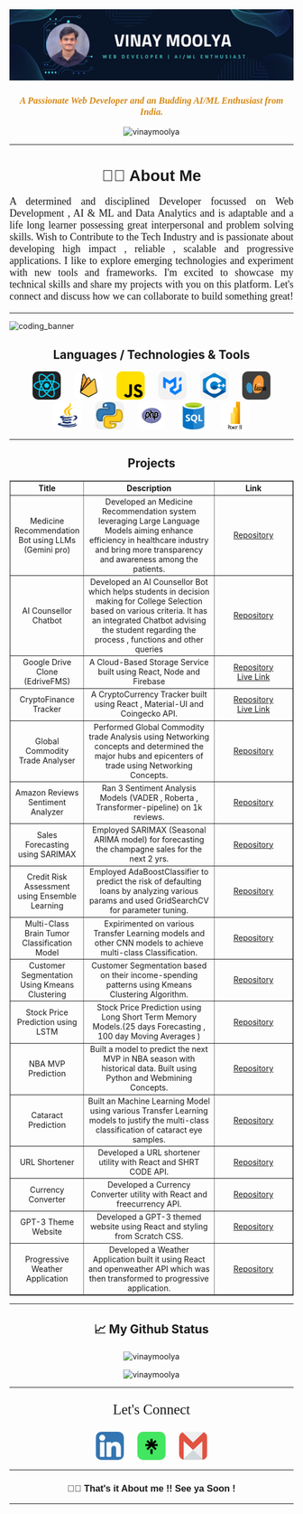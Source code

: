 <img src="./images/banner_github.png" alt="banner"/>

<!-- <h1 align="center">Hi 👋, I'm VINAY MOOLYA</h1> -->
<h3 align="center" style="color:#d68813;font-family:Fira Code;"><i>A Passionate Web Developer and an Budding AI/ML Enthusiast from India.</i></h3>
<p align="center"> <img src="https://komarev.com/ghpvc/?username=vinaymoolya&label=Profile%20views&color=0e75b6&style=flat" alt="vinaymoolya" /> </p>
<hr>
<h1 align="center" style="font-family:Sans-Serif;">👋🏻 About Me</h1>

<p align="justify" style="font-size:18px;font-family:Fira Code;">A determined and disciplined Developer focussed on Web Development , AI & ML and Data Analytics and is adaptable and a life long learner possessing great interpersonal and problem solving skills. Wish to Contribute to the Tech Industry and is passionate about developing high impact , reliable , scalable and progressive applications. I like to explore emerging technologies and experiment with new tools and frameworks. I'm excited to showcase my technical skills and share my projects with you on this platform. Let's connect and discuss how we can collaborate to build something great!</p>

<hr/>

<div>
<img src="https://user-images.githubusercontent.com/74038190/225813708-98b745f2-7d22-48cf-9150-083f1b00d6c9.gif" alt="coding_banner"/>
<h2 align ="center">Languages / Technologies & Tools</h2>
<div align="center">
    <img src="./images/logos/react.png" width="10%" height="50px" style="border-radius:10px;margin:0 10px;"/>
    <img src="./images/logos/firebase.png" width="10%" height="50px" style="border-radius:10px;margin:0 10px;"/>
    <img src="./images/logos/js.png" width="10%" height="50px" style="border-radius:10px;margin:0 10px;"/>
    <img src="./images/logos/materialui.png" width="10%" height="50px" style="border-radius:10px;margin:0 10px;"/>
    <img src="./images/logos/c++.png" width="10%" height="50px" style="border-radius:10px;margin:0 10px;"/>
    <img src="./images/logos/scikit.png" width="10%" height="50px" style="border-radius:10px;margin:0 10px;"/>
    <img src="./images/logos/java.png" width="10%" height="50px" style="border-radius:10px;margin:0 10px;">
    <img src="./images/logos/python.png" width="10%" height="50px" style="border-radius:10px;margin:0 10px;">
    <img src="./images/logos/php.png" width="10%" height="50px" style="border-radius:10px;margin:0 10px;">
    <img src="./images/logos/sql.png" width="10%" height="50px" style="border-radius:10px;margin:0 10px;">
    <img src="./images/logos/powerbi.jpeg" width="10%" height="50px" style="border-radius:10px;margin:0 10px;">
</div>
<hr>
<h2 align="center">Projects</h2>
<table border="1" cellpadding="10" cellspacing="10" width="100%">
    <thead>
        <tr>
            <th style="text-align:center;" width="20%">Title</th>
            <th style="text-align:center;"  width="50%">Description</th>
            <th style="text-align:center;"  width="30%">Link</th>
        </tr>
    </thead>
    <tbody border=1>
        <tr>
            <td style="text-align:center;" >Medicine Recommendation Bot using LLMs (Gemini pro)</td>
            <td style="text-align:center;" >Developed an Medicine Recommendation system leveraging Large Language Models aiming enhance efficiency in healthcare industry and bring more transparency and awareness among the patients.</td>
            <td style="text-align:center;" >
                <a href="https://github.com/VinayMoolya/MedicineAI" target="_blank">Repository</a><br>
            </td>
        </tr>
        <tr>
            <td style="text-align:center;" >AI Counsellor Chatbot</td>
            <td style="text-align:center;" >Developed an AI Counsellor Bot which helps students in decision making for College Selection based on various criteria. It has an integrated Chatbot advising the student regarding the process , functions and other queries</td>
            <td style="text-align:center;" >
                <a href="https://github.com/VinayMoolya/AICounsellorChatbot" target="_blank">Repository</a><br>
            </td>
        </tr>
        <tr>
            <td style="text-align:center;" >Google Drive Clone (EdriveFMS)</td>
            <td style="text-align:center;" >A Cloud-Based Storage Service built using React, Node and Firebase</td>
            <td style="text-align:center;" >
                <a href="https://github.com/VinayMoolya/gdrivefms" target="_blank">Repository</a><br>
                <a href="https://vinaymoolya.github.io/gdrivefms/" target="_blank">Live Link</a>
            </td>
        </tr>
        <tr>
            <td style="text-align:center;" >CryptoFinance Tracker</td>
            <td style="text-align:center;" >A CryptoCurrency Tracker built using React , Material-UI and Coingecko API.</td>
            <td style="text-align:center;" >
                <a href="https://github.com/VinayMoolya/cryptotracker" target="_blank">Repository</a><br>
                <a href="https://vinaymoolya.github.io/cryptotracker/" target="_blank">Live Link</a>
            </td>
        </tr>
        <tr>
            <td style="text-align:center;" ><center>Global Commodity Trade Analyser</center></td>
            <td style="text-align:center;" >Performed Global Commodity trade Analysis using Networking concepts and determined the major hubs and epicenters of trade using Networking Concepts.</td>
            <td style="text-align:center;" >
                <a href="https://github.com/VinayMoolya/GlobalCommodityTradeAnalyser" target="_blank">Repository</a><br>
            </td>
        </tr>
        <tr>
            <td style="text-align:center;" >Amazon Reviews Sentiment Analyzer</td>
            <td style="text-align:center;" >Ran 3 Sentiment Analysis Models (VADER , Roberta , Transformer-pipeline) on 1k reviews.</td>
            <td style="text-align:center;" >
                <a href="https://github.com/VinayMoolya/SentimentAnalyzer" target="_blank">Repository</a><br>
            </td>
        </tr>
        <tr>
            <td style="text-align:center;" >Sales Forecasting using SARIMAX</td>
            <td style="text-align:center;" > Employed SARIMAX (Seasonal ARIMA model) for forecasting the champagne sales for the next 2 yrs.</td>
            <td style="text-align:center;" >
                <a href="https://github.com/VinayMoolya/Sales_Forecasting" target="_blank">Repository</a><br>
            </td>
        </tr>
        <tr>
            <td style="text-align:center;" >Credit Risk Assessment using Ensemble Learning</td>
            <td style="text-align:center;" > Employed AdaBoostClassifier to predict the risk of defaulting loans by analyzing various params and used GridSearchCV for parameter tuning.</td>
            <td style="text-align:center;" >
                <a href="https://github.com/VinayMoolya/CreditRiskAssessment" target="_blank">Repository</a><br>
            </td>
        </tr>
        <tr>
            <td style="text-align:center;" >Multi-Class Brain Tumor Classification Model</td>
            <td style="text-align:center;" > Expirimented on various Transfer Learning models and other CNN models to achieve multi-class Classification.</td>
            <td style="text-align:center;" >
                <a href="https://github.com/VinayMoolya/BrainTumor_SI" target="_blank">Repository</a><br>
            </td>
        </tr>
        <tr>
            <td style="text-align:center;" >Customer Segmentation Using Kmeans Clustering</td>
            <td style="text-align:center;" > Customer Segmentation based on their income-spending patterns using Kmeans Clustering Algorithm.</td>
            <td style="text-align:center;" >
                <a href="https://github.com/VinayMoolya/KmeansCustomerSegmentation" target="_blank">Repository</a><br>
            </td>
        </tr>
        <tr>
            <td style="text-align:center;" >Stock Price Prediction using LSTM</td>
            <td style="text-align:center;" >Stock Price Prediction using Long Short Term Memory Models.(25 days Forecasting , 100 day Moving Averages )</td>
            <td style="text-align:center;" >
                <a href="https://github.com/VinayMoolya/LSTMStockPrediction" target="_blank">Repository</a><br>
            </td>
        </tr>
        <tr>
            <td style="text-align:center;" >NBA MVP Prediction</td>
            <td style="text-align:center;" >Built a model to predict the next MVP in NBA season with historical data. Built using Python and Webmining Concepts.</td>
            <td style="text-align:center;" >
                <a href="https://github.com/VinayMoolya/NBA_MVP_23_Prediction" target="_blank">Repository</a><br>
            </td>
        </tr>
        <tr>
            <td style="text-align:center;" >Cataract Prediction</td>
            <td style="text-align:center;" >Built an Machine Learning Model using various Transfer Learning models to justify the multi-class classification of cataract eye samples.</td>
            <td style="text-align:center;" >
                <a href="https://github.com/VinayMoolya/Cataract_Prediction_ML" target="_blank">Repository</a><br>
            </td>
        </tr>
        <tr>
            <td style="text-align:center;" >URL Shortener</td>
            <td style="text-align:center;" >Developed a URL shortener utility with React and SHRT CODE API.</td>
            <td style="text-align:center;" >
                <a href="https://github.com/VinayMoolya/URL_Shortener" target="_blank">Repository</a><br>
            </td>
        </tr>
        <tr>
            <td style="text-align:center;" >Currency Converter</td>
            <td style="text-align:center;" >Developed a Currency Converter utility with React and freecurrency API.</td>
            <td style="text-align:center;" >
                <a href="https://github.com/VinayMoolya/Currency_Converter" target="_blank">Repository</a><br>
            </td>
        </tr>
        <tr>
            <td style="text-align:center;" >GPT-3 Theme Website</td>
            <td style="text-align:center;" >Developed a GPT-3 themed website using React and styling from Scratch CSS.</td>
            <td style="text-align:center;" >
                <a href="https://github.com/VinayMoolya/GPT-3_responsive_Frontend" target="_blank">Repository</a><br>
            </td>
        </tr>
        <tr>
            <td style="text-align:center;" >Progressive Weather Application</td>
            <td style="text-align:center;" >Developed a Weather Application built it using React and openweather API which was then transformed to progressive application.</td>
            <td style="text-align:center;" >
                <a href="https://github.com/VinayMoolya/weather_pwa" target="_blank">Repository</a><br>
            </td>
        </tr>
    </tbody>

</table>
</div>

<hr>

<div align="center">
    <h2>📈 My Github Status</h2>
    <p><img align="center" src="https://github-readme-stats.vercel.app/api?username=vinaymoolya&show_icons=true&locale=en&theme=radical" alt="vinaymoolya" /></p>
    <p><img align="center" src="https://github-readme-streak-stats.herokuapp.com/?user=vinaymoolya&theme=radical" alt="vinaymoolya" /></p>
</div>

<hr>
<p align="center" style="font-size:25px;font-family:Verdana;">Let's Connect</p>
<div align="center">
    <a href="https://www.linkedin.com/in/vinaymoolya/" target="_blank"><img src="./images/logos/linkedin.png" alt="" width="50px" height="50px" style="border-radius:10px;margin: 0 10px;"/></a>
    <a href="https://linktr.ee/vinaymoolya" target="_blank"><img src = "./images/logos/linktree.png" alt="" width="50px" height="50px" style="border-radius:10px;margin: 0 10px;"/></a>
    <a href="mailto:vinaymoolya2002@gmail.com" target="_blank"><img src = "./images/logos/gmail.png" alt="" width="50px" height="50px" style="border-radius:10px;margin: 0 10px;"/></a>
</div>
<hr>
<h3 align="center" style="font-family:Sans-Serif;">👋🏻 That's it About me !! See ya Soon !</h3>
<hr>
<!---
VinayMoolya/VinayMoolya is a ✨ special ✨ repository because its `README.md` (this file) appears on your GitHub profile.
You can click the Preview link to take a look at your changes.
--->
